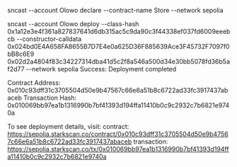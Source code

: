  sncast --account Olowo declare --contract-name Store --network sepolia
 
 
 
 
 
 sncast --account Olowo deploy --class-hash 0x1a12e3e4f361a827837641d6db315ac5c9da90c3f44338ef037fd6009eeebcb --constructor-calldata 0x024bd0E4A658FA8655B7D7E4e0a625D36F885639Ace3F45732F7097f0bB8c6E9 0x02d2a4804f83c34227314dba41d5c2f8a546a500d34e30bb5078fd36b5af2d77 --network sepolia
Success: Deployment completed

Contract Address: 0x010c93dff31c3705504d50e9b47567c66e6a51b8c6722ad33fc3917437abaceb
Transaction Hash: 0x010069bb97ea1b1316990b7bf41393d194ffa11410b0c9c2932c7b6821e9740a

To see deployment details, visit:
contract: https://sepolia.starkscan.co/contract/0x010c93dff31c3705504d50e9b47567c66e6a51b8c6722ad33fc3917437abaceb
transaction: https://sepolia.starkscan.co/tx/0x010069bb97ea1b1316990b7bf41393d194ffa11410b0c9c2932c7b6821e9740a